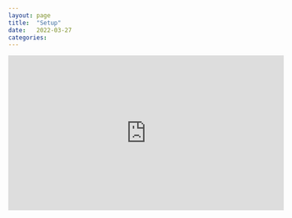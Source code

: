 ```yaml
---
layout: page
title:  "Setup"
date:   2022-03-27
categories: 
---
```


<iframe width="560" height="315" src="https://www.youtube.com/embed/zpFv2gN6vYc" title="YouTube video player" frameborder="0" allow="accelerometer; autoplay; clipboard-write; encrypted-media; gyroscope; picture-in-picture" allowfullscreen></iframe>
